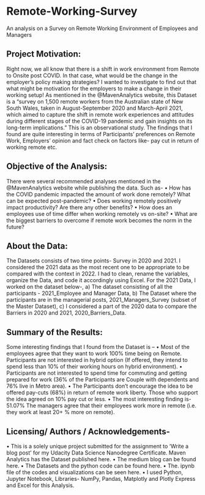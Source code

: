 # Remote-Working-Survey
An analysis on a Survey on Remote Working Environment of Employees and Managers


## Project Motivation: 
Right now, we all know that there is a shift in work environment from Remote to Onsite post COVID. In that case, what would be the change in the employer’s policy making strategies? I wanted to investigate to find out that what might be motivation for the employers to make a change in their working setup!
As mentioned in the @MavenAnalytics website, this Dataset is a “survey on 1,500 remote workers from the Australian state of New South Wales, taken in August-September 2020 and March-April 2021, which aimed to capture the shift in remote work experiences and attitudes during different stages of the COVID-19 pandemic and gain insights on its long-term implications.”
This is an observational study. The findings that I found are quite interesting in terms of Participants’ preferences on Remote Work, Employers’ opinion and fact check on factors like- pay cut in return of working remote etc. 

## Objective of the Analysis:
There were several recommended analyses mentioned in the @MavenAnalytics website while publishing the data. Such as- 
•	How has the COVID pandemic impacted the amount of work done remotely? What can be expected post-pandemic?
•	Does working remotely positively impact productivity? Are there any other benefits?
•	How does an employees use of time differ when working remotely vs on-site?
•	What are the biggest barriers to overcome if remote work becomes the norm in the future?

## About the Data:
The Datasets consists of two time points- Survey in 2020 and 2021. I considered the 2021 data as the most recent one to be appropriate to be compared with the context in 2022.
I had to clean, rename the variables, organize the Data, and code it accordingly using Excel.
For the 2021 Data, I worked on the dataset below-, 
a) The dataset consisting of all the participants - 2021_Employee and Manager Data,
b) The Dataset where the participants are in the managerial posts, 2021_Managers_Survey (subset of the Master Dataset),
c)  I considered a part of the 2020 data to compare the Barriers in 2020 and 2021, 2020_Barriers_Data.

## Summary of the Results:
Some interesting findings that I found from the Dataset is – 
•	Most of the employees agree that they want to work 100% time being on Remote. Participants are not interested in hybrid option (If offered, they intend to spend less than 10% of their working hours on hybrid environment).
•	Participants are not interested to spend time for commuting and getting prepared for work (36% of the Participants are Couple with dependents and 76% live in Metro area).
•	The Participants don’t encourage the idea to be offered pay-cuts (68%) in return of remote work liberty. Those who support the idea agreed on 10% pay cut or less.
•	The most interesting finding is- 51.07% The managers agree that their employees work more in remote (i.e. they work at least 20+ % more on remote).


## Licensing/ Authors / Acknowledgements-
•	This is a solely unique project submitted for the assignment to ‘Write a blog post’ for my Udacity Data Science Nanodegree Certificate.
Maven Analytics has the Dataset published here.
•	The medium blog can be found here. 
•	The Datasets and the python code can be found here.
•	The. ipynb file of the codes and visualizations can be seen here.
•	I used Python, Jupyter Notebook, Libraries- NumPy, Pandas, Matplotly and Plotly Express and Excel for this Analysis.
